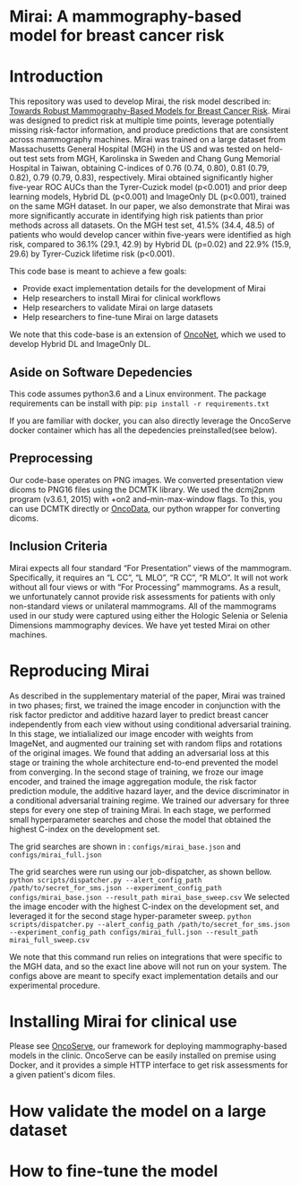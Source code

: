 # Mirai: A mammography-based model for breast cancer risk

# Introduction
This repository was used to develop Mirai, the risk model described in: [Towards Robust Mammography-Based Models for Breast Cancer Risk](). Mirai was designed to predict risk at multiple time points, leverage potentially missing risk-factor information, and produce predictions that are consistent across mammography machines. Mirai was trained on a large dataset from Massachusetts General Hospital (MGH) in the US and was tested on held-out test sets from MGH, Karolinska in Sweden and Chang Gung Memorial Hospital in Taiwan, obtaining C-indices of 0.76 (0.74, 0.80), 0.81 (0.79, 0.82), 0.79 (0.79, 0.83), respectively. Mirai obtained significantly higher five-year ROC AUCs than the Tyrer-Cuzick model (p<0.001) and prior deep learning models, Hybrid DL (p<0.001) and ImageOnly DL (p<0.001), trained on the same MGH dataset. In our paper, we also demonstrate that Mirai was more significantly accurate in identifying high risk patients than prior methods across all datasets. On the MGH test set, 41.5% (34.4, 48.5) of patients who would develop cancer within five-years were identified as high risk, compared to 36.1% (29.1, 42.9) by Hybrid DL (p=0.02) and 22.9% (15.9, 29.6) by Tyrer-Cuzick lifetime risk (p<0.001).

This code base is meant to achieve a few goals:
- Provide exact implementation details for the development of Mirai
- Help researchers to install Mirai for clinical workflows
- Help researchers to validate Mirai on large datasets
- Help researchers to fine-tune Mirai on large datasets

We note that this code-base is an extension of [OncoNet](https://github.com/yala/OncoNet_Public), which we used to develop Hybrid DL and ImageOnly DL.

## Aside on Software Depedencies
This code assumes python3.6 and a Linux environment.
The package requirements can be install with pip:
`pip install -r requirements.txt`

If you are familiar with docker, you can also directly leverage the OncoServe docker container which has all the depedencies preinstalled(see below).

## Preprocessing
Our code-base operates on PNG images. We converted presentation view dicoms to PNG16 files using the DCMTK library. We used the dcmj2pnm program (v3.6.1, 2015) with +on2 and–min-max-window flags. To this, you can use DCMTK directly or [OncoData](https://github.com/yala/OncoData_Public), our python wrapper for converting dicoms.

## Inclusion Criteria
Mirai expects all four standard “For Presentation” views of the mammogram.  Specifically, it requires an “L CC”, “L MLO”, “R CC”, “R MLO”. It will not work without all four views or with “For Processing” mammograms.  As a result, we unfortunately cannot provide risk assessments for patients with only non-standard views or unilateral mammograms.  All of the mammograms used in our study were captured using either the Hologic Selenia or Selenia Dimensions mammography devices. We have yet tested Mirai on other machines.

# Reproducing Mirai
As described in the supplementary material of the paper, Mirai was trained in two phases; first, we trained the image encoder in conjunction with the risk factor predictor and additive hazard layer to predict breast cancer independently from each view without using conditional adversarial training. In this stage, we intialialized our image encoder with weights from ImageNet, and augmented our training set with random flips and rotations of the original images. We found that adding an adversarial loss at this stage or training the whole architecture end-to-end prevented the model from converging. In the second stage of training, we froze our image encoder, and trained the image aggregation module, the risk factor prediction module, the additive hazard layer, and the device discriminator in a conditional adversarial training regime. We trained our adversary for three steps for every one step of training Mirai. In each stage, we performed small hyperparameter searches and chose the model that obtained the highest C-index on the development set.

The grid searches are shown in :
`configs/mirai_base.json` and `configs/mirai_full.json`

The grid searches were run using our job-dispatcher, as shown bellow.
`python scripts/dispatcher.py --alert_config_path /path/to/secret_for_sms.json --experiment_config_path configs/mirai_base.json --result_path mirai_base_sweep.csv`
We selected the image encoder with the highest C-index on the development set, and leveraged it for the second stage hyper-parameter sweep.
`python scripts/dispatcher.py --alert_config_path /path/to/secret_for_sms.json --experiment_config_path configs/mirai_full.json --result_path mirai_full_sweep.csv`

We note that this command run relies on integrations that were specific to the MGH data, and so the exact line above will not run on your system. The configs above are meant to specify exact implementation details and our experimental procedure.

# Installing Mirai for clinical use
Please see [OncoServe](https://github.com/yala/OncoServe_Public), our framework for deploying mammography-based models in the clinic. OncoServe can be easily installed on premise using Docker, and it provides a simple HTTP interface to get risk assessments for a given patient's dicom files.

# How validate the model on a large dataset



# How to fine-tune the model

